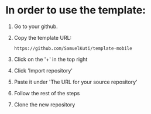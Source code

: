 # In order to use the template:
1. Go to your github.
2. Copy the template URL:

       https://github.com/SamuelKuti/template-mobile
4. Click on the '+' in the top right
5. Click 'Import repository'
6. Paste it under 'The URL for your source repository'
7. Follow the rest of the steps
8. Clone the new repository

